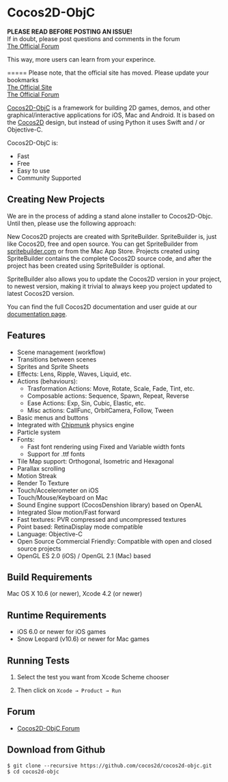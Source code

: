 Cocos2D-ObjC
============
**PLEASE READ BEFORE POSTING AN ISSUE!**  
If in doubt, please post questions and comments in the forum  
[The Official Forum][3]  

This way, more users can learn from your experince.  
  
  
=====
Please note, that the official site has moved. Please update your bookmarks  
[The Official Site][1]  
[The Official Forum][3]  

[Cocos2D-ObjC][1] is a framework for building 2D games, demos, and other
graphical/interactive applications for iOS, Mac and Android.
It is based on the [Cocos2D][2] design, but instead of using Python it uses Swift and / or Objective-C.

Cocos2D-ObjC is:

  * Fast
  * Free
  * Easy to use
  * Community Supported


Creating New Projects
---------------------
We are in the process of adding a stand alone installer to Cocos2D-Objc. Until then, please use the following approach: 

New Cocos2D projects are created with SpriteBuilder. SpriteBuilder is, just like Cocos2D, free and open source. You can get SpriteBuilder from [spritebuilder.com](http://spritebuilder.com) or from the Mac App Store. Projects created using SpriteBuilder contains the complete Cocos2D source code, and after the project has been created using SpriteBuilder is optional.

SpriteBuilder also allows you to update the Cocos2D version in your project, to newest version, making it trivial to always keep you project updated to latest Cocos2D version.

You can find the full Cocos2D documentation and user guide at our [documentation page](http://cocos2d.spritebuilder.com/docs).

Features
-------------
   * Scene management (workflow)
   * Transitions between scenes
   * Sprites and Sprite Sheets
   * Effects: Lens, Ripple, Waves, Liquid, etc.
   * Actions (behaviours):
     * Trasformation Actions: Move, Rotate, Scale, Fade, Tint, etc.
     * Composable actions: Sequence, Spawn, Repeat, Reverse
     * Ease Actions: Exp, Sin, Cubic, Elastic, etc.
     * Misc actions: CallFunc, OrbitCamera, Follow, Tween
   * Basic menus and buttons
   * Integrated with [Chipmunk][4] physics engine
   * Particle system
   * Fonts:
     * Fast font rendering using Fixed and Variable width fonts
     * Support for .ttf fonts
   * Tile Map support: Orthogonal, Isometric and Hexagonal
   * Parallax scrolling
   * Motion Streak
   * Render To Texture
   * Touch/Accelerometer on iOS
   * Touch/Mouse/Keyboard on Mac
   * Sound Engine support (CocosDenshion library) based on OpenAL
   * Integrated Slow motion/Fast forward
   * Fast textures: PVR compressed and uncompressed textures
   * Point based: RetinaDisplay mode compatible
   * Language: Objective-C
   * Open Source Commercial Friendly: Compatible with open and closed source projects
   * OpenGL ES 2.0 (iOS) / OpenGL 2.1 (Mac) based


Build Requirements
------------------

Mac OS X 10.6 (or newer), Xcode 4.2 (or newer)


Runtime Requirements
--------------------
  * iOS 6.0 or newer for iOS games
  * Snow Leopard (v10.6) or newer for Mac games


Running Tests
--------------------

1. Select the test you want from Xcode Scheme chooser

2. Then click on `Xcode → Product → Run`


Forum
-----
  * [Cocos2D-ObjC Forum][3]


Download from Github
--------------------

    $ git clone --recursive https://github.com/cocos2d/cocos2d-objc.git
    $ cd cocos2d-objc

[1]: http://cocos2d-objc.org "Cocos2D-ObjC Official Site"
[2]: http://www.cocos2d.org "cocos2d"
[3]: http://forum.cocos2d-objc.org "Cocos2D-ObjC Official Forum"
[4]: http://www.chipmunk-physics.net
